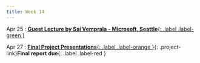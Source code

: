 ```yaml
---
title: Week 14
---
```


Apr 25
: [**Guest Lecture by Sai Vemprala - Microsoft, Seattle**{: .label .label-green }](https://www.saihv.com/)

  <!-- : [Solution](#) -->

Apr 27
: [**Final Project Presentations**{: .label .label-orange }](/CSCI5980-Spr23-DeepRob/projects/#final-project){: .project-link}**Final report due**{: .label .label-red }

